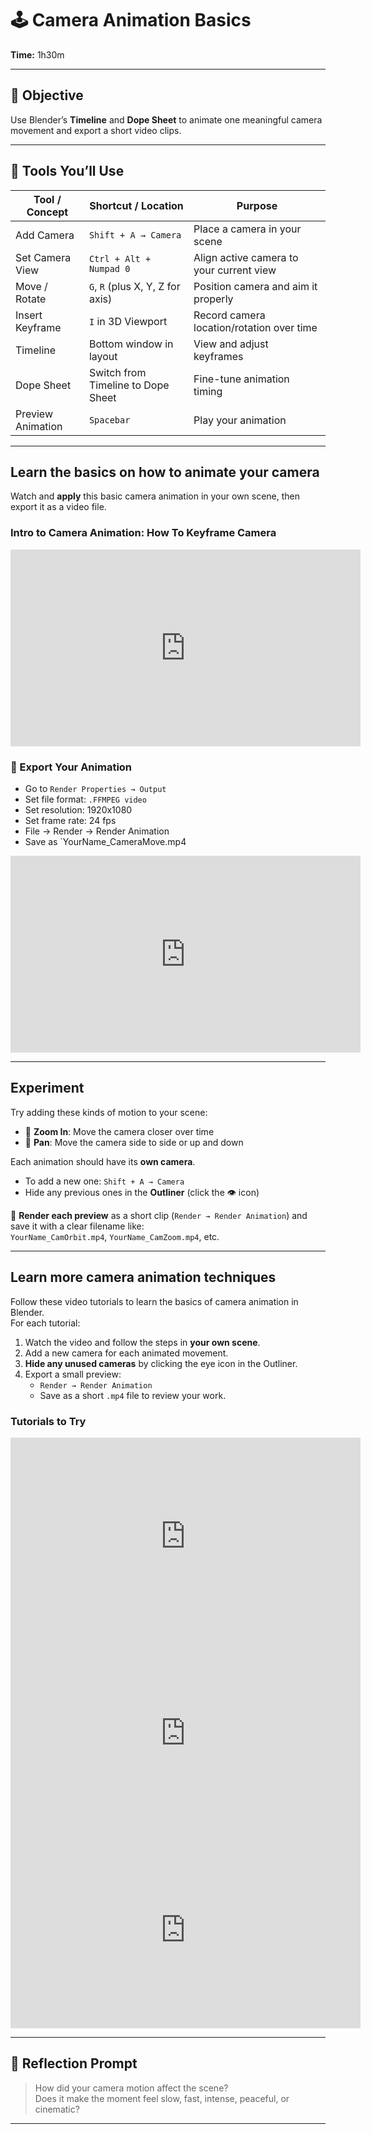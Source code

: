 # 🕹️ Camera Animation Basics  

**Time:** 1h30m

---

## 🎯 Objective
Use Blender’s **Timeline** and **Dope Sheet** to animate one meaningful camera movement and export a short video clips.

---

## 🔧 Tools You’ll Use

| Tool / Concept             | Shortcut / Location                  | Purpose                                      |
|----------------------------|--------------------------------------|----------------------------------------------|
| Add Camera                 | `Shift + A → Camera`                 | Place a camera in your scene                 |
| Set Camera View            | `Ctrl + Alt + Numpad 0`              | Align active camera to your current view     |
| Move / Rotate              | `G`, `R` (plus X, Y, Z for axis)     | Position camera and aim it properly          |
| Insert Keyframe            | `I` in 3D Viewport                   | Record camera location/rotation over time    |
| Timeline                   | Bottom window in layout              | View and adjust keyframes                    |
| Dope Sheet                 | Switch from Timeline to Dope Sheet   | Fine-tune animation timing                   |
| Preview Animation          | `Spacebar`                           | Play your animation                          |

---

## Learn the basics on how to animate your camera

Watch and **apply** this basic camera animation in your own scene, then export it as a video file.

### **Intro to Camera Animation**: How To Keyframe Camera

<iframe width="560" height="315" src="https://www.youtube.com/embed/uCaPydFcakA?si=5f8VfBseWNvn9Gdm&amp;start=143" title="YouTube video player" frameborder="0" allow="accelerometer; autoplay; clipboard-write; encrypted-media; gyroscope; picture-in-picture; web-share" referrerpolicy="strict-origin-when-cross-origin" allowfullscreen></iframe>

### 💾 Export Your Animation

- Go to `Render Properties → Output`
- Set file format: `.FFMPEG video`
- Set resolution: 1920x1080
- Set frame rate: 24 fps
- File → Render → Render Animation  
- Save as `YourName_CameraMove.mp4

<iframe width="560" height="315" src="https://www.youtube.com/embed/OENbinegV2c?si=zU77Qu5hGbkt7hWQ" title="YouTube video player" frameborder="0" allow="accelerometer; autoplay; clipboard-write; encrypted-media; gyroscope; picture-in-picture; web-share" referrerpolicy="strict-origin-when-cross-origin" allowfullscreen></iframe>

---

## Experiment 

Try adding these kinds of motion to your scene:
- 🎥 **Zoom In**: Move the camera closer over time    
- 👀 **Pan**: Move the camera side to side or up and down

Each animation should have its **own camera**.  
- To add a new one: `Shift + A → Camera`  
- Hide any previous ones in the **Outliner** (click the 👁️ icon)

💾 **Render each preview** as a short clip (`Render → Render Animation`) and save it with a clear filename like:  
`YourName_CamOrbit.mp4`, `YourName_CamZoom.mp4`, etc.

---

## Learn more camera animation techniques

Follow these video tutorials to learn the basics of camera animation in Blender.  
For each tutorial:
1. Watch the video and follow the steps in **your own scene**.
2. Add a new camera for each animated movement.
3. **Hide any unused cameras** by clicking the eye icon in the Outliner.
4. Export a small preview:  
   - `Render → Render Animation`  
   - Save as a short `.mp4` file to review your work.

### Tutorials to Try
<iframe width="560" height="315" src="https://www.youtube.com/embed/0N8ucYi_eOM?si=ZJ5m3vK-7rz5cdKo&amp;start=143" title="YouTube video player" frameborder="0" allow="accelerometer; autoplay; clipboard-write; encrypted-media; gyroscope; picture-in-picture; web-share" referrerpolicy="strict-origin-when-cross-origin" allowfullscreen></iframe>

<iframe width="560" height="315" src="https://www.youtube.com/embed/a7qyW1G350g?si=ee1ydymaHqnuWUcx&amp;start=143" title="YouTube video player" frameborder="0" allow="accelerometer; autoplay; clipboard-write; encrypted-media; gyroscope; picture-in-picture; web-share" referrerpolicy="strict-origin-when-cross-origin" allowfullscreen></iframe>

<iframe width="560" height="315" src="https://www.youtube.com/embed/COwENnPwWJ8?si=8K7O_RORWteJp_7B&amp;start=143" title="YouTube video player" frameborder="0" allow="accelerometer; autoplay; clipboard-write; encrypted-media; gyroscope; picture-in-picture; web-share" referrerpolicy="strict-origin-when-cross-origin" allowfullscreen></iframe>

---

## 📝 Reflection Prompt

> How did your camera motion affect the scene?  
> Does it make the moment feel slow, fast, intense, peaceful, or cinematic?

---


